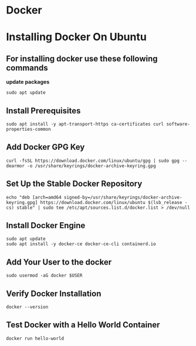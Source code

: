# Docker
# Installing Docker On Ubuntu #
## For installing docker use these following commands ##

**update packages**
```
sudo apt update 
```
## Install Prerequisites ##
```
sudo apt install -y apt-transport-https ca-certificates curl software-properties-common
```
## Add Docker GPG Key
```
curl -fsSL https://download.docker.com/linux/ubuntu/gpg | sudo gpg --dearmor -o /usr/share/keyrings/docker-archive-keyring.gpg
```
## Set Up the Stable Docker Repository
```
echo "deb [arch=amd64 signed-by=/usr/share/keyrings/docker-archive-keyring.gpg] https://download.docker.com/linux/ubuntu $(lsb_release -cs) stable" | sudo tee /etc/apt/sources.list.d/docker.list > /dev/null
```
## Install Docker Engine
```
sudo apt update
sudo apt install -y docker-ce docker-ce-cli containerd.io
```
## Add Your User to the docker
```
sudo usermod -aG docker $USER
```
## Verify Docker Installation
```
docker --version
```
## Test Docker with a Hello World Container
```
docker run hello-world
```
